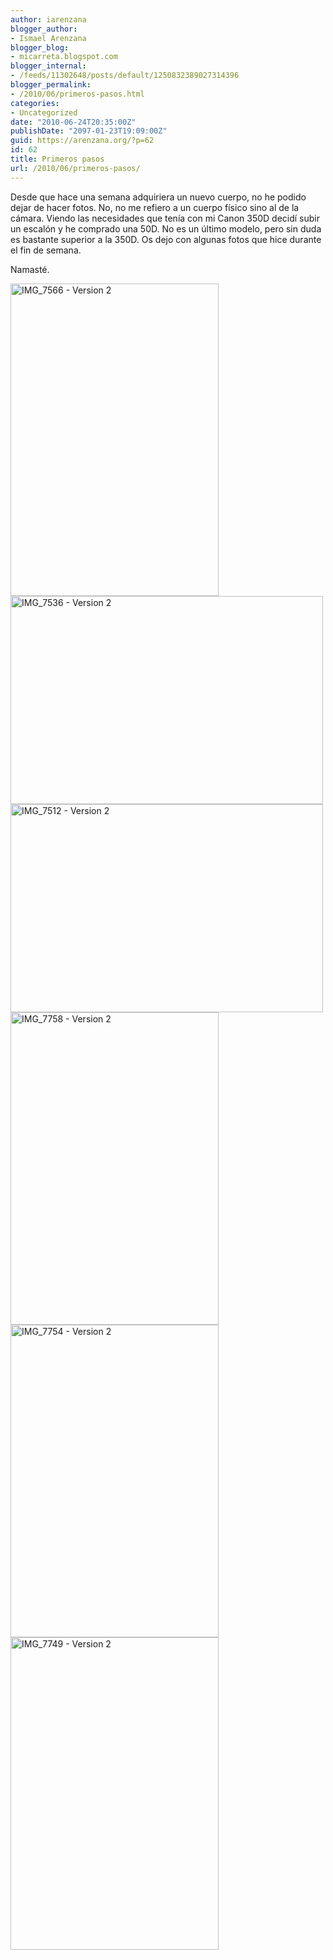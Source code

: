 ```yaml
---
author: iarenzana
blogger_author:
- Ismael Arenzana
blogger_blog:
- micarreta.blogspot.com
blogger_internal:
- /feeds/11302648/posts/default/1250832389027314396
blogger_permalink:
- /2010/06/primeros-pasos.html
categories:
- Uncategorized
date: "2010-06-24T20:35:00Z"
publishDate: "2097-01-23T19:09:00Z"
guid: https://arenzana.org/?p=62
id: 62
title: Primeros pasos
url: /2010/06/primeros-pasos/
---
```

Desde que hace una semana adquiriera un nuevo cuerpo, no he podido dejar de hacer fotos. No, no me refiero a un cuerpo físico sino al de la cámara. Viendo las necesidades que tenía con mi Canon 350D decidí subir un escalón y he comprado una 50D. No es un último modelo, pero sin duda es bastante superior a la 350D. Os dejo con algunas fotos que hice durante el fin de semana.

Namasté.

[<img loading="lazy" border="0" width="333" alt="IMG_7566 - Version 2" src="http://farm2.static.flickr.com/1312/4731225820_ddb6782403.jpg" height="500" />](http://www.flickr.com/photos/41853279@N03/4731225820 "View 'IMG_7566 - Version 2' on Flickr.com")[<img loading="lazy" border="0" width="500" alt="IMG_7536 - Version 2" src="http://farm2.static.flickr.com/1391/4731215456_e332accf55.jpg" height="333" />](http://www.flickr.com/photos/41853279@N03/4731215456 "View 'IMG_7536 - Version 2' on Flickr.com")[<img loading="lazy" border="0" width="500" alt="IMG_7512 - Version 2" src="http://farm2.static.flickr.com/1094/4730564235_3a3da98651.jpg" height="333" />](http://www.flickr.com/photos/41853279@N03/4730564235 "View 'IMG_7512 - Version 2' on Flickr.com")  
[<img loading="lazy" border="0" width="333" alt="IMG_7758 - Version 2" src="http://farm2.static.flickr.com/1058/4730670473_3682707623.jpg" height="500" />](http://www.flickr.com/photos/78627857@N00/4730670473 "View 'IMG_7758 - Version 2' on Flickr.com")[<img loading="lazy" border="0" width="333" alt="IMG_7754 - Version 2" src="http://farm2.static.flickr.com/1016/4731313062_0d86f04201.jpg" height="500" />](http://www.flickr.com/photos/78627857@N00/4731313062 "View 'IMG_7754 - Version 2' on Flickr.com")[<img loading="lazy" border="0" width="333" alt="IMG_7749 - Version 2" src="http://farm2.static.flickr.com/1170/4731312536_eaa7bd8c76.jpg" height="500" />](http://www.flickr.com/photos/78627857@N00/4731312536 "View 'IMG_7749 - Version 2' on Flickr.com")
